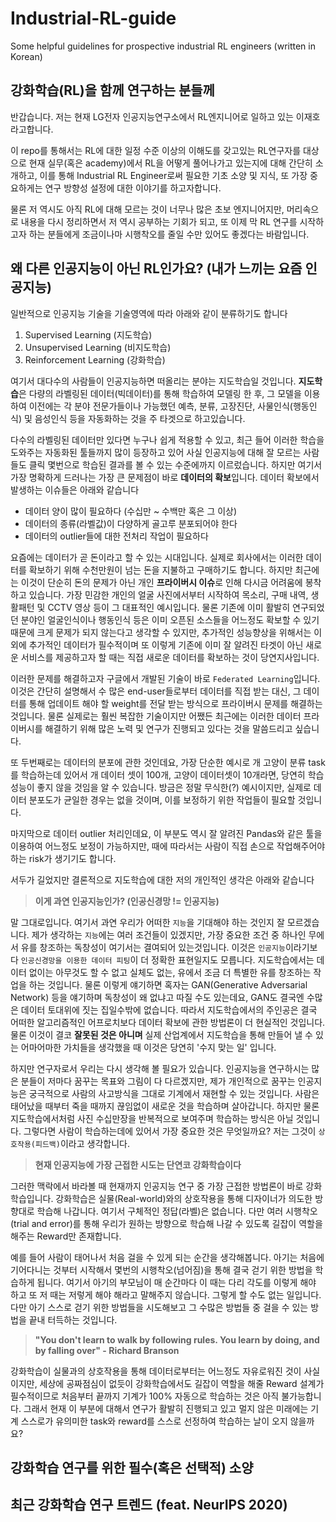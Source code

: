 # Industrial-RL-guide
Some helpful guidelines for prospective industrial RL engineers (written in Korean)

## 강화학습(RL)을 함께 연구하는 분들께  

반갑습니다. 저는 현재 LG전자 인공지능연구소에서 RL엔지니어로 일하고 있는 이재호라고합니다.  

이 repo를 통해서는 RL에 대한 일정 수준 이상의 이해도를 갖고있는 RL연구자를 대상으로 현재 실무(혹은 academy)에서 RL을 어떻게 풀어나가고 있는지에 대해 간단히 소개하고, 이를 통해 Industrial RL Engineer로써 필요한 기초 소양 및 지식, 또 가장 중요하게는 연구 방향성 설정에 대한 이야기를 하고자합니다.  

물론 저 역시도 아직 RL에 대해 모르는 것이 너무나 많은 초보 엔지니어지만, 머리속으로 내용을 다시 정리하면서 저 역시 공부하는 기회가 되고, 또 이제 막 RL 연구를 시작하고자 하는 분들에게 조금이나마 시행착오를 줄일 수만 있어도 좋겠다는 바람입니다.  


## 왜 다른 인공지능이 아닌 RL인가요? (내가 느끼는 요즘 인공지능)

일반적으로 인공지능 기술을 기술영역에 따라 아래와 같이 분류하기도 합니다  
1. Supervised Learning (지도학습)
2. Unsupervised Learning (비지도학습)
3. Reinforcement Learning (강화학습)

여기서 대다수의 사람들이 인공지능하면 떠올리는 분야는 지도학습일 것입니다. **지도학습**은 다량의 라벨링된 데이터(빅데이터)를 통해 학습하여 모델링 한 후, 그 모델을 이용하여 이전에는 각 분야 전문가들이나 가능했던 예측, 분류, 고장진단, 사물인식(행동인식) 및 음성인식 등을 자동화하는 것을 주 타겟으로 하고있습니다.  

다수의 라벨링된 데이터만 있다면 누구나 쉽게 적용할 수 있고, 최근 들어 이러한 학습을 도와주는 자동화된 툴들까지 많이 등장하고 있어 사실 인공지능에 대해 잘 모르는 사람들도 클릭 몇번으로 학습된 결과를 볼 수 있는 수준에까지 이르렀습니다. 하지만 여기서 가장 명확하게 드러나는 가장 큰 문제점이 바로 **데이터의 확보**입니다. 데이터 확보에서 발생하는 이슈들은 아래와 같습니다

 - 데이터 양이 많이 필요하다 (수십만 ~ 수백만 혹은 그 이상)
 - 데이터의 종류(라벨값)이 다양하게 골고루 분포되어야 한다
 - 데이터의 outlier들에 대한 전처리 작업이 필요하다
 
 요즘에는 데이터가 곧 돈이라고 할 수 있는 시대입니다. 실제로 회사에서는 이러한 데이터를 확보하기 위해 수천만원이 넘는 돈을 지불하고 구매하기도 합니다. 하지만 최근에는 이것이 단순히 돈의 문제가 아닌 개인 **프라이버시 이슈**로 인해 다시금 어려움에 봉착하고 있습니다. 가장 민감한 개인의 얼굴 사진에서부터 시작하여 목소리, 구매 내역, 생활패턴 및 CCTV 영상 등이 그 대표적인 예시입니다. 물론 기존에 이미 활발히 연구되었던 분야인 얼굴인식이나 행동인식 등은 이미 오픈된 소스들을 어느정도 확보할 수 있기 때문에 크게 문제가 되지 않는다고 생각할 수 있지만, 추가적인 성능향상을 위해서는 이외에 추가적인 데이터가 필수적이며 또 이렇게 기존에 이미 잘 알려진 타겟이 아닌 새로운 서비스를 제공하고자 할 때는 직접 새로운 데이터를 확보하는 것이 당연지사입니다.  
 
 이러한 문제를 해결하고자 구글에서 개발된 기술이 바로 `Federated Learning`입니다. 이것은 간단히 설명해서 수 많은 end-user들로부터 데이터를 직접 받는 대신, 그 데이터를 통해 업데이트 해야 할 weight를 전달 받는 방식으로 프라이버시 문제를 해결하는 것입니다. 물론 실제로는 훨씬 복잡한 기술이지만 어쨌든 최근에는 이러한 데이터 프라이버시를 해결하기 위해 많은 노력 및 연구가 진행되고 있다는 것을 말씀드리고 싶습니다.  
 
 또 두번째로는 데이터의 분포에 관한 것인데요, 가장 단순한 예시로 개 고양이 분류 task를 학습하는데 있어서 개 데이터 셋이 100개, 고양이 데이터셋이 10개라면, 당연히 학습 성능이 좋지 않을 것임을 알 수 있습니다. 방금은 정말 무식한(?) 예시이지만, 실제로 데이터 분포도가 균일한 경우는 없을 것이며, 이를 보정하기 위한 작업들이 필요할 것입니다.  
 
 마지막으로 데이터 outlier 처리인데요, 이 부분도 역시 잘 알려진 Pandas와 같은 툴을 이용하여 어느정도 보정이 가능하지만, 때에 따라서는 사람이 직접 손으로 작업해주어야 하는 risk가 생기기도 합니다. 
 
 서두가 길었지만 결론적으로 지도학습에 대한 저의 개인적인 생각은 아래와 같습니다
 
 > **이게 과연 인공지능인가? (인공신경망 != 인공지능)**
 
 말 그대로입니다. 여기서 과연 우리가 어떠한 `지능`을 기대해야 하는 것인지 잘 모르겠습니다. 제가 생각하는 `지능`에는 여러 조건들이 있겠지만, 가장 중요한 조건 중 하나인 무에서 유를 창조하는 독창성이 여기서는 결여되어 있는것입니다. 이것은 `인공지능`이라기보다 `인공신경망을 이용한 데이터 피팅`이 더 정확한 표현일지도 모릅니다. 지도학습에서는 데이터 없이는 아무것도 할 수 없고 실체도 없는, 유에서 조금 더 특별한 유를 창조하는 작업을 하는 것입니다. 물론 이렇게 얘기하면 혹자는 GAN(Generative Adversarial Network) 등을 얘기하며 독창성이 왜 없냐고 따질 수도 있는데요, GAN도 결국엔 수많은 데이터 토대위에 짓는 집일수밖에 없습니다. 따라서 지도학습에서의 주인공은 결국 어떠한 알고리즘적인 어프로치보다 데이터 확보에 관한 방법론이 더 현실적인 것입니다. 물론 이것이 결코 **잘못된 것은 아니며** 실제 산업계에서 지도학습을 통해 만들어 낼 수 있는 어마어마한 가치들을 생각했을 때 이것은 당연히 '수지 맞는 일' 입니다.  
 
 하지만 연구자로서 우리는 다시 생각해 볼 필요가 있습니다. 인공지능을 연구하시는 많은 분들이 저마다 꿈꾸는 목표와 그림이 다 다르겠지만, 제가 개인적으로 꿈꾸는 인공지능은 궁극적으로 사람의 사고방식을 그대로 기계에서 재현할 수 있는 것입니다. 사람은 태어났을 때부터 죽을 때까지 끊임없이 새로운 것을 학습하며 살아갑니다. 하지만 물론 지도학습에서처럼 사진 수십만장을 반복적으로 보여주며 학습하는 방식은 아닐 것입니다. 그렇다면 사람이 학습하는데에 있어서 가장 중요한 것은 무엇일까요? 저는 그것이 `상호작용(피드백)`이라고 생각합니다.    
 
 > **현재 인공지능에 가장 근접한 시도는 단연코 강화학습이다**
 
 그러한 맥락에서 바라볼 때 현재까지 인공지능 연구 중 가장 근접한 방법론이 바로 강화학습입니다. 강화학습은 실물(Real-world)와의 상호작용을 통해 디자이너가 의도한 방향대로 학습해 나갑니다. 여기서 구체적인 정답(라벨)은 없습니다. 다만 여러 시행착오(trial and error)를 통해 우리가 원하는 방향으로 학습해 나갈 수 있도록 길잡이 역할을 해주는 Reward만 존재합니다. 
 
 예를 들어 사람이 태어나서 처음 걸을 수 있게 되는 순간을 생각해봅니다. 아기는 처음에 기어다니는 것부터 시작해서 몇번의 시행착오(넘어짐)을 통해 결국 걷기 위한 방법을 학습하게 됩니다. 여기서 아기의 부모님이 매 순간마다 이 때는 다리 각도를 이렇게 해야 하고 또 저 때는 저렇게 해야 해라고 말해주지 않습니다. 그렇게 할 수도 없는 일입니다. 다만 아기 스스로 걷기 위한 방법들을 시도해보고 그 수많은 방법들 중 걸을 수 있는 방법을 끝내 터득하는 것입니다.
 
 > **"You don't learn to walk by following rules. You learn by doing, and by falling over" - Richard Branson**
 
 강화학습이 실물과의 상호작용을 통해 데이터로부터는 어느정도 자유로워진 것이 사실이지만, 세상에 공짜점심이 없듯이 강화학습에서도 길잡이 역할을 해줄 Reward 설계가 필수적이므로 처음부터 끝까지 기계가 100% 자동으로 학습하는 것은 아직 불가능합니다. 그래서 현재 이 부분에 대해서 연구가 활발히 진행되고 있고 멀지 않은 미래에는 기계 스스로가 유의미한 task와 reward를 스스로 선정하여 학습하는 날이 오지 않을까요?  
 


## 강화학습 연구를 위한 필수(혹은 선택적) 소양
  
 
 
## 최근 강화학습 연구 트렌드 (feat. NeurIPS 2020)
 
 
 
 
